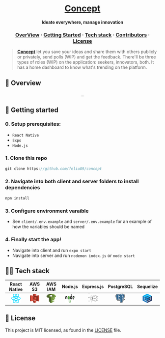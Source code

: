 <h1 align="center">
  <a href="#">
    Concept
  </a>
</h1>

<p align="center">
  <strong>Ideate everywhere, manage innovation</strong><br>
</p>

<h3 align="center">
  <a href="#-show-case">OverView</a>
  <span> · </span>
  <a href="#-getting-started">Getting Started</a>
  <span> · </span>
  <a href="#-tech-stack">Tech stack</a>
  <span> · </span>
  <a href="#-contributors">Contributors</a>
  <span> · </span>
  <a href="#-license">License</a>
</h3>

> [**Concept**](#) let you save your ideas and share them with others publicly or privately, send polls (WIP) and get the feedback. There'll be three types of roles (WIP) on the application: seekers, innovators, both. It has a home dashboard to know what's trending on the platform.

## 📸 Overview

<div align="center">
...
<!-- <img src="https://github.com/feliu89/concept/blob/main/show-case/home.PNG" alt="React Native" width="20%" height="20%"> &emsp; <img src="https://github.com/feliu89/concept/blob/main/show-case/note.PNG" alt="React Native" width="20%" height="20%">&emsp; <img src="https://github.com/feliu89/concept/blob/main/show-case/profile.PNG" alt="React Native" width="20%" height="20%"> -->
</div>

## 🚀 Getting started

### 0. Setup prerequisites:

- `React Native`
- `Expo`
- `Node.js`

### 1. Clone this repo

```js
git clone https://github.com/feliu89/concept
```

### 2. Navigate into both client and server folders to install dependencies

```js
npm install
```

### 3. Configure environment varaible

- See `client/.env.example` and `server/.env.example` for an example of how the variables should be named

### 4. Finally start the app!

- Navigate into client and run `expo start`
- Navigate into server and run `nodemon index.js` or `node start`

## 👨‍💻 Tech stack

<div align="center">
  
| React Native | AWS S3 |  AWS IAM | Node.js | Express.js | PostgreSQL |  Sequelize | 
|:-----:|:-----:|:-----:|:-----:|:-----:|:-----:|:-----:|
| <img src="https://github.com/feliu89/feliu89/blob/main/icons/react.svg" alt="React Native" width="30" height="30"> | <img src="https://github.com/feliu89/feliu89/blob/main/icons/aws-s3.svg" alt="aws-s3" width="30" height="30"> |  <img src="https://github.com/feliu89/feliu89/blob/main/icons/aws-iam.svg" alt="aws-iam" width="30" height="30"> | <img src="https://github.com/feliu89/feliu89/blob/main/icons/nodejs.svg" alt="aws-iam" width="30" height="30"> | <img src="https://github.com/feliu89/feliu89/blob/main/icons/express.svg" alt="aws-iam" width="30" height="30"> | <img src="https://github.com/feliu89/feliu89/blob/main/icons/postgresql.svg" alt="aws-iam" width="30" height="30"> | <img src="https://github.com/feliu89/feliu89/blob/main/icons/sequelize.svg" alt="aws-iam" width="30" height="30"> |

</div>

## 📃 License

This project is MIT licensed, as found in the [LICENSE][l] file.

[l]: https://github.com/feliu89/concept/blob/main/LICENSE
